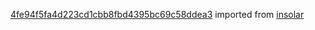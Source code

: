 [4fe94f5fa4d223cd1cbb8fbd4395bc69c58ddea3](https://github.com/insolar/insolar/commit/4fe94f5fa4d223cd1cbb8fbd4395bc69c58ddea3) imported from [insolar](https://github.com/insolar/insolar)
